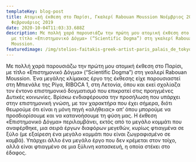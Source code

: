 ```yaml
---
templateKey: blog-post
title: Ατομική έκθεση στο Παρίσι, Γκαλερί Rabouan Moussion Νοέμβριος 2018 -
  Φεβρουάριος 2019
date: 2020-10-04T11:03:33.688Z
description: Με πολλή χαρά παρουσιάζω την πρώτη μου ατομική έκθεση στο Παρίσι,
  με τίτλο «Επιστημονικό Δόγμα» (“Scientific Dogma”) στη γκαλερί Rabouan
  Moussion.
featuredimage: /img/stelios-faitakis-greek-artist-paris_palais_de_tokyo_2016_photo-aurelien-mole_part2.jpg
---
```

Με πολλή χαρά παρουσιάζω την πρώτη μου ατομική έκθεση στο Παρίσι, με τίτλο «Επιστημονικό Δόγμα» (“Scientific Dogma”) στη γκαλερί Rabouan Moussion. Ένα μεγάλης κλίμακας έργο της έκθεσης είχε παρουσιαστεί στη Μπιενάλε της Ρίγα, RIBOCA 1, στη Λετονία, όπου και εκεί σχολίαζα τον έντονο επιστημονικό δογματισμό που επικρατεί στις προηγμένες Δυτικές κοινωνίες. Βρίσκω ενδιαφέρουσα την προσήλωση που υπάρχει στην επιστημονική γνώση, με τον χαρακτήρα που έχει σήμερα, διότι θεωρούμε ότι είναι η μόνη πηγή «αλήθειας» απ’ όπου μπορούμε να προσδιορίσουμε και να κατανοήσουμε τη φύση μας. Η έκθεση «Επιστημονικό Δόγμα» περιλαμβάνει, εκτός από το μεγάλο κομμάτι που αναφέρθηκε, μια σειρά έργων διαφόρων μεγεθών, κυρίως φτιαγμένα σε ξύλο (με εξαίρεση ένα μεγάλο κομμάτι που είναι ζωγραφισμένο σε καμβά). Υπάρχει άλλο ένα μεγάλο έργο που δεν κρέμεται στον τοίχο, αλλά είναι φτιαγμένο σε μια ξύλινη κατασκευή, η οποία στέκει στο έδαφος.